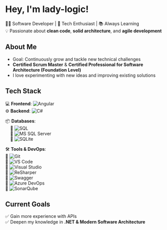 # Hey, I'm lady-logic!

👨‍💻 Software Developer | 🚀 Tech Enthusiast | 📚 Always Learning  
💡 Passionate about **clean code**, **solid architecture**, and **agile development**  

## About Me  
- Goal: Continuously grow and tackle new technical challenges  
- **Certified Scrum Master** & **Certified Professional for Software Architecture (Foundation Level)**
- I love experimenting with new ideas and improving existing solutions  

## Tech Stack  
💻 **Frontend**: ![Angular](https://img.shields.io/badge/-Angular-DD0031?logo=angular&logoColor=white)  
⚙️ **Backend**:  ![C#](https://img.shields.io/badge/-C%23-239120?logo=csharp&logoColor=white)  

📦 **Databases**:  
&nbsp;&nbsp;&nbsp;&nbsp;🔹 ![SQL](https://img.shields.io/badge/-SQL-4479A1?logo=postgresql&logoColor=white)  
&nbsp;&nbsp;&nbsp;&nbsp;🔹 ![MS SQL Server](https://img.shields.io/badge/-MS_SQL_Server-CC2927?logo=microsoftsqlserver&logoColor=white)  
&nbsp;&nbsp;&nbsp;&nbsp;🔹 ![SQLite](https://img.shields.io/badge/-SQLite-003B57?logo=sqlite&logoColor=white)  

🛠 **Tools & DevOps**:  
🔹 ![Git](https://img.shields.io/badge/-Git-F05032?logo=git&logoColor=white)  
🔹 ![VS Code](https://img.shields.io/badge/-VSCode-007ACC?logo=visualstudiocode&logoColor=white)  
🔹 ![Visual Studio](https://img.shields.io/badge/-Visual_Studio-5C2D91?logo=visualstudio&logoColor=white)  
🔹 ![ReSharper](https://img.shields.io/badge/-ReSharper-8E24AA?logo=resharper&logoColor=white)     
🔹 ![Swagger](https://img.shields.io/badge/-Swagger-85EA2D?logo=swagger&logoColor=black)  
🔹 ![Azure DevOps](https://img.shields.io/badge/-Azure_DevOps-0078D7?logo=azuredevops&logoColor=white)  
🔹 ![SonarQube](https://img.shields.io/badge/-SonarQube-4E9BCD?logo=sonarqube&logoColor=white)  

## Current Goals  
✅ Gain more experience with APIs  
✅ Deepen my knowledge in **.NET & Modern Software Architecture**  
 

